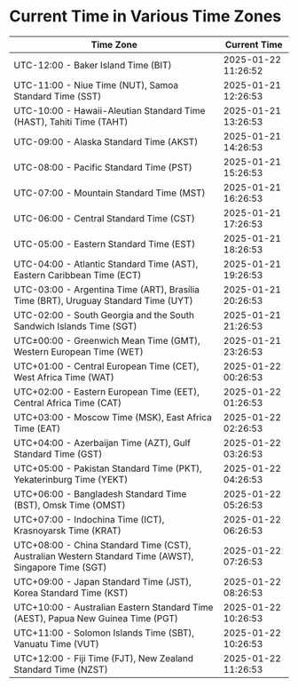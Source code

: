 # Current Time in Various Time Zones

| Time Zone | Current Time |
|-----------|--------------|
| UTC-12:00 - Baker Island Time (BIT) | 2025-01-22 11:26:52 |
| UTC-11:00 - Niue Time (NUT), Samoa Standard Time (SST) | 2025-01-21 12:26:53 |
| UTC-10:00 - Hawaii-Aleutian Standard Time (HAST), Tahiti Time (TAHT) | 2025-01-21 13:26:53 |
| UTC-09:00 - Alaska Standard Time (AKST) | 2025-01-21 14:26:53 |
| UTC-08:00 - Pacific Standard Time (PST) | 2025-01-21 15:26:53 |
| UTC-07:00 - Mountain Standard Time (MST) | 2025-01-21 16:26:53 |
| UTC-06:00 - Central Standard Time (CST) | 2025-01-21 17:26:53 |
| UTC-05:00 - Eastern Standard Time (EST) | 2025-01-21 18:26:53 |
| UTC-04:00 - Atlantic Standard Time (AST), Eastern Caribbean Time (ECT) | 2025-01-21 19:26:53 |
| UTC-03:00 - Argentina Time (ART), Brasília Time (BRT), Uruguay Standard Time (UYT) | 2025-01-21 20:26:53 |
| UTC-02:00 - South Georgia and the South Sandwich Islands Time (SGT) | 2025-01-21 21:26:53 |
| UTC±00:00 - Greenwich Mean Time (GMT), Western European Time (WET) | 2025-01-21 23:26:53 |
| UTC+01:00 - Central European Time (CET), West Africa Time (WAT) | 2025-01-22 00:26:53 |
| UTC+02:00 - Eastern European Time (EET), Central Africa Time (CAT) | 2025-01-22 01:26:53 |
| UTC+03:00 - Moscow Time (MSK), East Africa Time (EAT) | 2025-01-22 02:26:53 |
| UTC+04:00 - Azerbaijan Time (AZT), Gulf Standard Time (GST) | 2025-01-22 03:26:53 |
| UTC+05:00 - Pakistan Standard Time (PKT), Yekaterinburg Time (YEKT) | 2025-01-22 04:26:53 |
| UTC+06:00 - Bangladesh Standard Time (BST), Omsk Time (OMST) | 2025-01-22 05:26:53 |
| UTC+07:00 - Indochina Time (ICT), Krasnoyarsk Time (KRAT) | 2025-01-22 06:26:53 |
| UTC+08:00 - China Standard Time (CST), Australian Western Standard Time (AWST), Singapore Time (SGT) | 2025-01-22 07:26:53 |
| UTC+09:00 - Japan Standard Time (JST), Korea Standard Time (KST) | 2025-01-22 08:26:53 |
| UTC+10:00 - Australian Eastern Standard Time (AEST), Papua New Guinea Time (PGT) | 2025-01-22 10:26:53 |
| UTC+11:00 - Solomon Islands Time (SBT), Vanuatu Time (VUT) | 2025-01-22 10:26:53 |
| UTC+12:00 - Fiji Time (FJT), New Zealand Standard Time (NZST) | 2025-01-22 11:26:53 |
